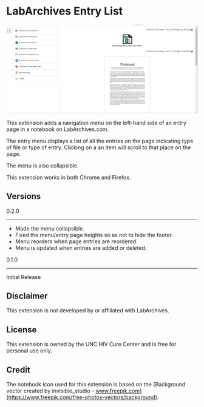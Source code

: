 # LabArchives Entry List

![Menu Demo](demo.gif)

This extension adds a navigation menu on the left-hand side of an entry page in a notebook on LabArchives.com.  

The entry menu displays a list of all the entries on the page indicating type of file or type of entry.  Clicking on a an item will scroll to that place on the page.

The menu is also collapsible.

This extension works in both Chrome and Firefox.

## Versions

0.2.0
***
- Made the menu collapsible.  
- Fixed the menu/entry page heights so as not to hide the footer.
- Menu reorders when page entries are reordered.
- Menu is updated when entries are added or deleted.

0.1.0
***
Initial Release

## Disclaimer
This extension is not developed by or affiliated with LabArchives.

## License
This extension is owned by the UNC HIV Cure Center and is free for personal use only.

## Credit
The notebook icon used for this extension is based on the [Background vector created by invisible_studio - www.freepik.com](https://www.freepik.com/free-photos-vectors/background).